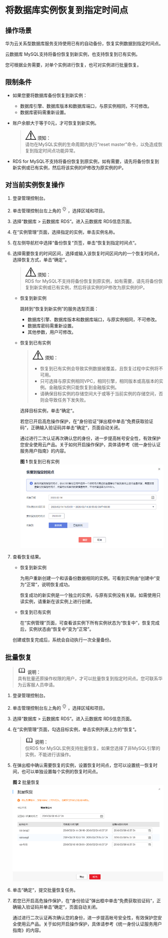 # 将数据库实例恢复到指定时间点<a name="rds_08_0008"></a>

## 操作场景<a name="section3037032812838"></a>

华为云关系型数据库服务支持使用已有的自动备份，恢复实例数据到指定时间点。

云数据库 MySQL支持将备份恢复到新实例，也支持恢复到已有实例。

您可根据业务需要，对单个实例进行恢复，也可对实例进行批量恢复。

## 限制条件<a name="section18971149163412"></a>

-   如果您要将数据库备份恢复到新实例：
    -   数据库引擎、数据库版本和数据库端口，与原实例相同，不可修改。
    -   数据库密码需重新设置。

-   账户余额大于等于0元，才可恢复到新实例。

    >![](public_sys-resources/icon-notice.gif) **须知：**   
    >请勿在MySQL实例的生命周期内执行“reset master”命令，以免造成恢复到指定时间点功能异常。  

-   RDS for MySQL不支持将备份恢复到原实例，如有需要，请先将备份恢复到新实例或已有实例，然后将该实例的IP修改为原实例的IP。

## 对当前实例恢复操作<a name="section26193354164653"></a>

1.  登录管理控制台。
2.  单击管理控制台左上角的![](figures/Region灰色图标.png)，选择区域和项目。
3.  选择“数据库  \>  云数据库 RDS“。进入云数据库 RDS信息页面。
4.  在“实例管理“页面，选择指定的实例，单击实例名称。
5.  在左侧导航栏中选择“备份恢复“页签，单击“恢复到指定时间点“。
6.  选择需要恢复的时间区间，选择或输入该恢复时间区间内的一个恢复时间点，选择恢复方式，单击“确定”。

    >![](public_sys-resources/icon-notice.gif) **须知：**   
    >RDS for MySQL不支持将备份恢复到原实例，如有需要，请先将备份恢复到新实例或已有实例，然后将该实例的IP修改为原实例的IP。  

    -   恢复到新实例

        跳转到“恢复到新实例”的服务选型页面：

        -   数据库引擎、数据库版本和数据库端口，与原实例相同，不可修改。
        -   数据库密码需重新设置。
        -   其他参数，用户可修改。

    -   恢复到已有实例

        >![](public_sys-resources/icon-notice.gif) **须知：**   
        >-   恢复到已有实例会导致实例数据被覆盖，且恢复过程中实例将不可用。  
        >-   只可选择与原实例相同VPC，相同引擎，相同版本或高版本的实例。金融版实例只能恢复到金融版实例。  
        >-   请确保目标实例的存储空间大于或等于当前实例的存储空间，否则会导致任务下发失败。  

        选择目标实例，单击“确定“。

        若您已开启高危操作保护，在“身份验证”弹出框中单击“免费获取验证码“，正确输入验证码并单击“确定“，页面自动关闭。

        通过进行二次认证再次确认您的身份，进一步提高帐号安全性，有效保护您安全使用云产品。关于如何开启操作保护，具体请参考《统一身份认证服务用户指南》的内容。

        **图 1**  恢复到已有实例<a name="fig1492582713347"></a>  
        ![](figures/恢复到已有实例.png "恢复到已有实例")

7.  查看恢复结果。

    -   恢复到新实例

        为用户重新创建一个和该备份数据相同的实例。可看到实例由“创建中“变为“正常“，说明恢复成功。

        恢复成功的新实例是一个独立的实例，与原有实例没有关联。如需使用只读实例，请重新在该实例上进行创建。

    -   恢复到已有实例

        在“实例管理”页面，可查看该实例下所有实例状态为“恢复中”，恢复完成后，实例状态由“恢复中”变为“正常”。

    创建或恢复完成后，系统会自动执行一次全量备份。


## 批量恢复<a name="section125961317718"></a>

>![](public_sys-resources/icon-note.gif) **说明：**   
>具有批量还原操作权限的用户，才可以批量恢复到指定时间点。您可联系华为云客服人员申请。  

1.  登录管理控制台。
2.  单击管理控制台左上角的![](figures/Region灰色图标.png)，选择区域和项目。
3.  选择“数据库  \>  云数据库 RDS“。进入云数据库 RDS信息页面。
4.  在“实例管理“页面，勾选目标实例，单击实例列表上方的“恢复“。

    >![](public_sys-resources/icon-note.gif) **说明：**   
    >仅RDS for MySQL实例支持批量恢复。如果您选择了非MySQL引擎的实例，不能进行该操作。  

5.  在弹出框中确认需要恢复的实例，设置恢复时间点，您可以设置统一恢复时间，也可以单独设置每个实例的恢复时间点。

    **图 2**  批量恢复<a name="fig99996814920"></a>  
    ![](figures/批量恢复.png "批量恢复")

6.  单击“确定“，提交批量恢复任务。
7.  若您已开启高危操作保护，在“身份验证”弹出框中单击“免费获取验证码“，正确输入验证码并单击“确定“，页面自动关闭。

    通过进行二次认证再次确认您的身份，进一步提高帐号安全性，有效保护您安全使用云产品。关于如何开启操作保护，具体请参考《统一身份认证服务用户指南》的内容。


